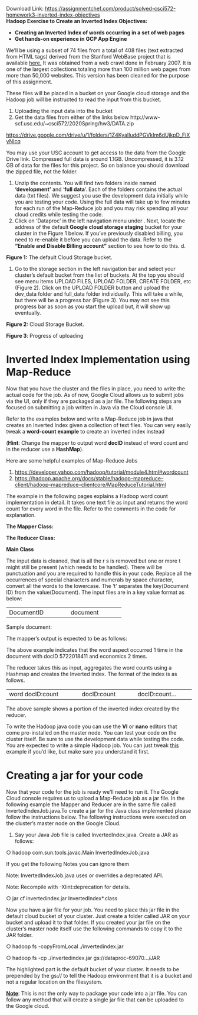 Download Link: https://assignmentchef.com/product/solved-csci572-homework3-inverted-index-objectives
<br>
<strong>Hadoop Exercise to Create an Inverted Index Objectives: </strong>

<ul>

 <li><strong>Creating an Inverted Index of words occurring in a set of web pages</strong></li>

 <li><strong>Get hands-on experience in GCP App Engine</strong></li>

</ul>

We’ll be using a subset of 74 files from a total of 408 files (text extracted from HTML tags) derived from the Stanford WebBase project that is available <a href="https://ebiquity.umbc.edu/resource/html/id/351">here.</a> It was obtained from a web crawl done in February 2007. It is one of the largest collections totaling more than 100 million web pages from more than 50,000 websites. This version has been cleaned for the purpose of this assignment.

These files will be placed in a bucket on your Google cloud storage and the Hadoop job will be instructed to read the input from this bucket.

<ol>

 <li>Uploading the input data into the bucket</li>

 <li>Get the data files from either of the links below http://www-scf.usc.edu/~csci572/2020Spring/hw3/DATA.zip</li>

</ol>

<a href="https://drive.google.com/drive/u/1/folders/1Z4KyalIuddPGVkIm6dUjkpD_FiXyNIcq">https://drive.google.com/drive/u/1/folders/1Z4KyalIuddPGVkIm6dUjkpD_FiXyNIcq</a>

You may use your USC account to get access to the data from the Google Drive link. Compressed full data is around 1.1GB. Uncompressed, it is 3.12 GB of data for the files for this project. So on balance you should download the zipped file, not the folder.

<ol>

 <li>Unzip the contents. You will find two folders inside named <strong>‘development’</strong> and ‘<strong>full data</strong>’. Each of the folders contains the actual data (txt files). We suggest you use the development data initially while you are testing your code. Using the full data will take up to few minutes for each run of the Map-Reduce job and you may risk spending all your cloud credits while testing the code.</li>

 <li>Click on ‘Dataproc’ in the left navigation menu under . Next, locate the address of the default<strong> Google cloud storage staging</strong> bucket for your cluster in the Figure 1 below. If you’ve previously disabled billing, you need to re-enable it before you can upload the data. Refer to the <strong>“Enable and Disable Billing account”</strong> section to see how to do this. d.</li>

</ol>

<strong>                                                Figure 1:</strong> The default Cloud Storage bucket.

<ol>

 <li>Go to the storage section in the left navigation bar and select your cluster’s default bucket from the list of buckets. At the top you should see menu items UPLOAD FILES, UPLOAD FOLDER, CREATE FOLDER, etc (Figure 2). Click on the UPLOAD FOLDER button and upload the dev_data folder and full_data folder individually. This will take a while, but there will be a progress bar (Figure 3). You may not see this progress bar as soon as you start the upload but, it will show up eventually.</li>

</ol>

<strong>Figure 2: </strong>Cloud Storage Bucket.

<strong>Figure 3</strong>: Progress of uploading

<h1>Inverted Index Implementation using Map-Reduce</h1>

Now that you have the cluster and the files in place, you need to write the actual code for the job. As of now, Google Cloud allows us to submit jobs via the UI, only if they are packaged as a jar file. The following steps are focused on submitting a job written in Java via the Cloud console UI.

Refer to the examples below and write a Map-Reduce job in java that creates an Inverted Index given a collection of text files. You can very easily tweak a <strong>word-count example</strong> to create an inverted index instead

(<strong>Hint</strong>: Change the mapper to output word <strong>docID</strong> instead of word count and in the reducer use a <strong>HashMap</strong>).

Here are some helpful examples of Map-Reduce Jobs

<ol>

 <li><a href="https://developer.yahoo.com/hadoop/tutorial/module4.html#wordcount">https://developer.yahoo.com/hadoop/tutorial/module4.html#wordcount</a></li>

 <li><a href="https://hadoop.apache.org/docs/stable/hadoop-mapreduce-client/hadoop-mapreduce-client-core/MapReduceTutorial.html">https://hadoop.apache.org/docs/stable/hadoop</a><a href="https://hadoop.apache.org/docs/stable/hadoop-mapreduce-client/hadoop-mapreduce-client-core/MapReduceTutorial.html">–</a><a href="https://hadoop.apache.org/docs/stable/hadoop-mapreduce-client/hadoop-mapreduce-client-core/MapReduceTutorial.html">mapreduce</a><a href="https://hadoop.apache.org/docs/stable/hadoop-mapreduce-client/hadoop-mapreduce-client-core/MapReduceTutorial.html">–</a><a href="https://hadoop.apache.org/docs/stable/hadoop-mapreduce-client/hadoop-mapreduce-client-core/MapReduceTutorial.html">client/hadoop</a><a href="https://hadoop.apache.org/docs/stable/hadoop-mapreduce-client/hadoop-mapreduce-client-core/MapReduceTutorial.html">–</a><a href="https://hadoop.apache.org/docs/stable/hadoop-mapreduce-client/hadoop-mapreduce-client-core/MapReduceTutorial.html">mapreduce</a><a href="https://hadoop.apache.org/docs/stable/hadoop-mapreduce-client/hadoop-mapreduce-client-core/MapReduceTutorial.html">–</a><a href="https://hadoop.apache.org/docs/stable/hadoop-mapreduce-client/hadoop-mapreduce-client-core/MapReduceTutorial.html">client</a><a href="https://hadoop.apache.org/docs/stable/hadoop-mapreduce-client/hadoop-mapreduce-client-core/MapReduceTutorial.html">core/MapReduceTutorial.html</a></li>

</ol>

The example in the following pages explains a Hadoop word count implementation in detail. It takes one text file as input and returns the word count for every word in the file. Refer to the comments in the code for explanation.

<strong>The Mapper Class:</strong>

<strong>The Reducer Class:</strong>

<strong>Main Class </strong>

The input data is cleaned, that is all the 
r s is removed but one or more t might still be present (which needs to be handled). There will be punctuation and you are required to handle this in your code. Replace all the occurrences of special characters and numerals by space character, convert all the words to the lowercase.  The ‘t’ separates the key(Document ID) from the value(Document). The input files are in a key value format as below:




<table width="281">

 <tbody>

  <tr>

   <td width="151">DocumentID</td>

   <td width="130">document</td>

  </tr>

 </tbody>

</table>




Sample document:

The mapper’s output is expected to be as follows:

The above example indicates that the word aspect occurred 1 time in the document with docID 5722018411 and economics 2 times.

The reducer takes this as input, aggregates the word counts using a Hashmap and creates the Inverted index. The format of the index is as follows.

<table width="489">

 <tbody>

  <tr>

   <td width="199">word docID:count</td>

   <td width="144">docID:count</td>

   <td width="146">docID:count…</td>

  </tr>

 </tbody>

</table>




The above sample shows a portion of the inverted index created by the reducer.

To write the Hadoop java code you can use the <strong>VI</strong> or <strong>nano</strong> editors that come pre-installed on the master node. You can test your code on the cluster itself. Be sure to use the development data while testing the code. You are expected to write a simple Hadoop job. You can just tweak <a href="https://hadoop.apache.org/docs/stable/hadoop-mapreduce-client/hadoop-mapreduce-client-core/MapReduceTutorial.html#Example:_WordCount_v1.0">this</a> example if you’d like, but make sure you understand it first.

<h1>Creating a jar for your code</h1>

Now that your code for the job is ready we’ll need to run it. The Google Cloud console requires us to upload a Map-Reduce job as a jar file. In the following example the Mapper and Reducer are in the same file called InvertedIndexJob.java.To create a jar for the Java class implemented please follow the instructions below. The following instructions were executed on the cluster’s master node on the Google Cloud.

<ol>

 <li>Say your Java Job file is called InvertedIndex.java. Create a JAR as follows:</li>

</ol>

○ hadoop com.sun.tools.javac.Main InvertedIndexJob.java

If you get the following Notes you can ignore them

Note: InvertedIndexJob.java uses or overrides a deprecated API.

Note: Recompile with -Xlint:deprecation for details.

○ jar cf invertedindex.jar InvertedIndex*.class

Now you have a jar file for your job. You need to place this jar file in the default cloud bucket of your cluster. Just create a folder called JAR on your bucket and upload it to that folder. If you created your jar file on the cluster’s master node itself use the following commands to copy it to the JAR folder.

○ hadoop fs -copyFromLocal ./invertedindex.jar

○ hadoop fs -cp ./invertedindex.jar gs://dataproc-69070…/JAR




The highlighted part is the default bucket of your cluster. It needs to be prepended by the gs:// to tell the Hadoop environment that it is a bucket and not a regular location on the filesystem.

<strong><u>Note</u></strong>: This is not the only way to package your code into a jar file. You can follow any method that will create a single jar file that can be uploaded to the Google cloud.